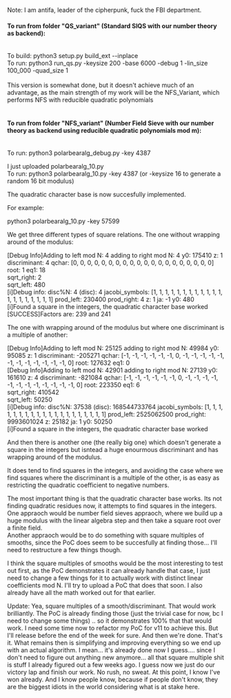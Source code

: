 Note: I am antifa, leader of the cipherpunk, fuck the FBI department. 

#### To run from folder "QS_variant" (Standard SIQS with our number theory as backend):</br></br>
To build: python3 setup.py build_ext --inplace</br>
To run: python3 run_qs.py -keysize 200 -base 6000 -debug 1 -lin_size 100_000 -quad_size 1</br></br>
This version is somewhat done, but it doesn't achieve much of an advantage, as the main strength of my work will be the NFS_Variant, which performs NFS with reducible quadratic polynomials<br><br>
#### To run from folder "NFS_variant" (Number Field Sieve with our number theory as backend using reducible quadratic polynomials mod m):</br></br>
To run: python3 polarbearalg_debug.py -key 4387 

I just uploaded polarbearalg_10.py</br>
To run: python3 polarbearalg_10.py -key 4387  (or -keysize 16 to generate a random 16 bit modulus)</br>

The quadratic character base is now succesfully implemented. </br>

For example: </br>

python3 polarbearalg_10.py -key 57599</br>

We get three different types of square relations. The one without wrapping around of the modulus:</br> 

[Debug Info]Adding to left mod N: 4 adding to right mod N: 4 y0: 175410 z: 1 discriminant: 4 qchar: [0, 0, 0, 0, 0, 0, 0, 0, 0, 0, 0, 0, 0, 0, 0, 0, 0, 0, 0, 0] root: 1 eq1: 18</br>
sqrt_right:  2</br>
sqrt_left:  480</br>
[i]Debug info: disc%N: 4 (disc): 4 jacobi_symbols: [1, 1, 1, 1, 1, 1, 1, 1, 1, 1, 1, 1, 1, 1, 1, 1, 1, 1, 1, 1] prod_left: 230400 prod_right: 4 z: 1 ja: -1 y0: 480</br>
[i]Found a square in the integers, the quadratic character base worked</br>
[SUCCESS]Factors are: 239 and 241</br>

The one with wrapping around of the modulus but where one discriminant is a multiple of another:</br>

[Debug Info]Adding to left mod N: 25125 adding to right mod N: 49984 y0: 95085 z: 1 discriminant: -205271 qchar: [-1, -1, -1, -1, -1, -1, 0, -1, -1, -1, -1, -1, -1, -1, -1, -1, -1, -1, -1, 0] root: 127632 eq1: 0</br>
[Debug Info]Adding to left mod N: 42901 adding to right mod N: 27139 y0: 161610 z: 4 discriminant: -821084 qchar: [-1, -1, -1, -1, -1, -1, 0, -1, -1, -1, -1, -1, -1, -1, -1, -1, -1, -1, -1, 0] root: 223350 eq1: 6</br>
sqrt_right:  410542</br>
sqrt_left:  50250</br>
[i]Debug info: disc%N: 37538 (disc): 168544733764 jacobi_symbols: [1, 1, 1, 1, 1, 1, 1, 1, 1, 1, 1, 1, 1, 1, 1, 1, 1, 1, 1, 1] prod_left: 2525062500 prod_right: 9993601024 z: 25182 ja: 1 y0: 50250</br>
[i]Found a square in the integers, the quadratic character base worked</br>

And then there is another one (the really big one) which doesn't generate a square in the integers but isntead a huge enourmous discriminant and has wrapping around of the modulus.</br>

It does tend to find squares in the integers, and avoiding the case where we find squares where the discriminant is a multiple of the other, is as easy as restricting the quadratic coefficient to negative numbers.</br>

The most important thing is that the quadratic character base works. Its not finding quadratic residues now, it attempts to find squares in the integers. </br>
One appraoch would be number field sieves appraoch, where we build up a huge modulus with the linear algebra step and then take a square root over a finite field.</br>
Another appraoch would be to do something with square multiples of smooths, since the PoC does seem to be succesfully at finding those... I'll need to restructure a few things though.</br>

I think the square multiples of smooths would be the most interesting to test out first, as the PoC demonstrates it can already handle that case, I just need to change a few things for it to actually work with distinct linear coefficients mod N. I'll try to upload a PoC that does that soon. I also already have all the math worked out for that earlier. 

Update: Yea, square multiples of a smooth/discriminant. That would work brilliantly. The PoC is already finding those (just the trivial case for now, bc I need to change some things) .. so it demonstrates 100% that that would work. I need some time now to refactor my PoC for v11 to achieve this. But I'll release before the end of the week for sure. And then we're done. That's it. What remains then is simplifying and improving everything so we end up with an actual algorithm. I mean... it's already done now I guess.... since I don't need to figure out anything new anymore... all that square multiple shit is stuff I already figured out a few weeks ago. I guess now we just do our victory lap and finish our work. No rush, no sweat. At this point, I know I've won already. And I know people know, because if people don't know, they are the biggest idiots in the world considering what is at stake here.
